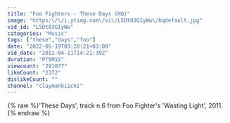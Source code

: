 ```yaml
---
title: "Foo Fighters - These Days (HQ)"
image: "https:\/\/i.ytimg.com\/vi\/L5Dt83GIyWw\/hqdefault.jpg"
vid_id: "L5Dt83GIyWw"
categories: "Music"
tags: ["these","days","foo"]
date: "2022-05-19T03:28:21+03:00"
vid_date: "2011-04-11T14:21:39Z"
duration: "PT5M1S"
viewcount: "291077"
likeCount: "2372"
dislikeCount: ""
channel: "claymankiichi"
---
```

{% raw %}'These Days', track n.6 from Foo Fighter's 'Wasting Light', 2011.{% endraw %}
